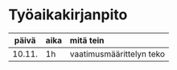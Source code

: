 # Työaikakirjanpito

|  päivä  | aika |         mitä tein        |
|  :----: |:-----| :------------------------|
|  10.11. |  1h  | vaatimusmäärittelyn teko |

